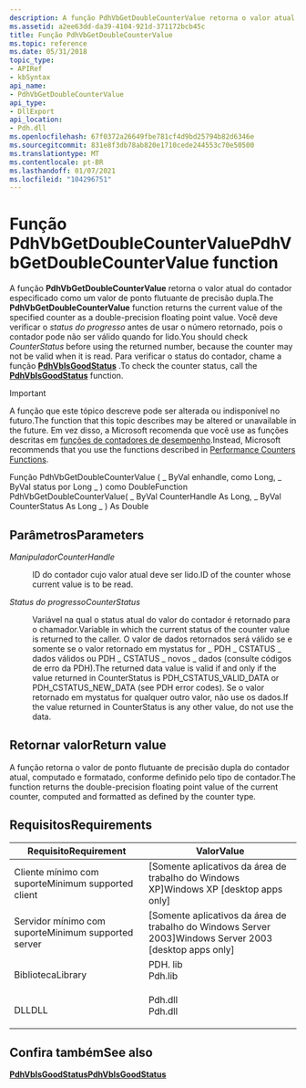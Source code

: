 ```yaml
---
description: A função PdhVbGetDoubleCounterValue retorna o valor atual do contador especificado como um valor de ponto flutuante de precisão dupla.
ms.assetid: a2ee63dd-da39-4104-921d-371172bcb45c
title: Função PdhVbGetDoubleCounterValue
ms.topic: reference
ms.date: 05/31/2018
topic_type:
- APIRef
- kbSyntax
api_name:
- PdhVbGetDoubleCounterValue
api_type:
- DllExport
api_location:
- Pdh.dll
ms.openlocfilehash: 67f0372a26649fbe781cf4d9bd25794b82d6346e
ms.sourcegitcommit: 831e8f3db78ab820e1710cede244553c70e50500
ms.translationtype: MT
ms.contentlocale: pt-BR
ms.lasthandoff: 01/07/2021
ms.locfileid: "104296751"
---
```

# <a name="pdhvbgetdoublecountervalue-function"></a><span data-ttu-id="27c54-103">Função PdhVbGetDoubleCounterValue</span><span class="sxs-lookup"><span data-stu-id="27c54-103">PdhVbGetDoubleCounterValue function</span></span>

<span data-ttu-id="27c54-104">A função **PdhVbGetDoubleCounterValue** retorna o valor atual do contador especificado como um valor de ponto flutuante de precisão dupla.</span><span class="sxs-lookup"><span data-stu-id="27c54-104">The **PdhVbGetDoubleCounterValue** function returns the current value of the specified counter as a double-precision floating point value.</span></span> <span data-ttu-id="27c54-105">Você deve verificar o *status do progresso* antes de usar o número retornado, pois o contador pode não ser válido quando for lido.</span><span class="sxs-lookup"><span data-stu-id="27c54-105">You should check *CounterStatus* before using the returned number, because the counter may not be valid when it is read.</span></span> <span data-ttu-id="27c54-106">Para verificar o status do contador, chame a função [**PdhVbIsGoodStatus**](pdhvbisgoodstatus.md) .</span><span class="sxs-lookup"><span data-stu-id="27c54-106">To check the counter status, call the [**PdhVbIsGoodStatus**](pdhvbisgoodstatus.md) function.</span></span>

> [!IMPORTANT]
> <span data-ttu-id="27c54-107">A função que este tópico descreve pode ser alterada ou indisponível no futuro.</span><span class="sxs-lookup"><span data-stu-id="27c54-107">The function that this topic describes may be altered or unavailable in the future.</span></span> <span data-ttu-id="27c54-108">Em vez disso, a Microsoft recomenda que você use as funções descritas em [funções de contadores de desempenho](performance-counters-functions.md).</span><span class="sxs-lookup"><span data-stu-id="27c54-108">Instead, Microsoft recommends that you use the functions described in [Performance Counters Functions](performance-counters-functions.md).</span></span>

<span data-ttu-id="27c54-109">Função PdhVbGetDoubleCounterValue ( \_ ByVal enhandle, como Long, \_ ByVal status por Long \_ ) como Double</span><span class="sxs-lookup"><span data-stu-id="27c54-109">Function PdhVbGetDoubleCounterValue( \_ ByVal CounterHandle As Long, \_ ByVal CounterStatus As Long \_ ) As Double</span></span>

## <a name="parameters"></a><span data-ttu-id="27c54-110">Parâmetros</span><span class="sxs-lookup"><span data-stu-id="27c54-110">Parameters</span></span>

<dl> <dt>

<span data-ttu-id="27c54-111">*Manipulador*</span><span class="sxs-lookup"><span data-stu-id="27c54-111">*CounterHandle*</span></span> 
</dt> <dd>

<span data-ttu-id="27c54-112">ID do contador cujo valor atual deve ser lido.</span><span class="sxs-lookup"><span data-stu-id="27c54-112">ID of the counter whose current value is to be read.</span></span>

</dd> <dt>

<span data-ttu-id="27c54-113">*Status do progresso*</span><span class="sxs-lookup"><span data-stu-id="27c54-113">*CounterStatus*</span></span> 
</dt> <dd>

<span data-ttu-id="27c54-114">Variável na qual o status atual do valor do contador é retornado para o chamador.</span><span class="sxs-lookup"><span data-stu-id="27c54-114">Variable in which the current status of the counter value is returned to the caller.</span></span> <span data-ttu-id="27c54-115">O valor de dados retornados será válido se e somente se o valor retornado em mystatus for \_ PDH \_ CSTATUS \_ dados válidos ou PDH \_ CSTATUS \_ novos \_ dados (consulte códigos de erro da PDH).</span><span class="sxs-lookup"><span data-stu-id="27c54-115">The returned data value is valid if and only if the value returned in CounterStatus is PDH\_CSTATUS\_VALID\_DATA or PDH\_CSTATUS\_NEW\_DATA (see PDH error codes).</span></span> <span data-ttu-id="27c54-116">Se o valor retornado em mystatus for qualquer outro valor, não use os dados.</span><span class="sxs-lookup"><span data-stu-id="27c54-116">If the value returned in CounterStatus is any other value, do not use the data.</span></span>

</dd> </dl>

## <a name="return-value"></a><span data-ttu-id="27c54-117">Retornar valor</span><span class="sxs-lookup"><span data-stu-id="27c54-117">Return value</span></span>

<span data-ttu-id="27c54-118">A função retorna o valor de ponto flutuante de precisão dupla do contador atual, computado e formatado, conforme definido pelo tipo de contador.</span><span class="sxs-lookup"><span data-stu-id="27c54-118">The function returns the double-precision floating point value of the current counter, computed and formatted as defined by the counter type.</span></span>

## <a name="requirements"></a><span data-ttu-id="27c54-119">Requisitos</span><span class="sxs-lookup"><span data-stu-id="27c54-119">Requirements</span></span>



| <span data-ttu-id="27c54-120">Requisito</span><span class="sxs-lookup"><span data-stu-id="27c54-120">Requirement</span></span> | <span data-ttu-id="27c54-121">Valor</span><span class="sxs-lookup"><span data-stu-id="27c54-121">Value</span></span> |
|-------------------------------------|------------------------------------------------------------------------------------|
| <span data-ttu-id="27c54-122">Cliente mínimo com suporte</span><span class="sxs-lookup"><span data-stu-id="27c54-122">Minimum supported client</span></span><br/> | <span data-ttu-id="27c54-123">\[Somente aplicativos da área de trabalho do Windows XP\]</span><span class="sxs-lookup"><span data-stu-id="27c54-123">Windows XP \[desktop apps only\]</span></span><br/>                                        |
| <span data-ttu-id="27c54-124">Servidor mínimo com suporte</span><span class="sxs-lookup"><span data-stu-id="27c54-124">Minimum supported server</span></span><br/> | <span data-ttu-id="27c54-125">\[Somente aplicativos da área de trabalho do Windows Server 2003\]</span><span class="sxs-lookup"><span data-stu-id="27c54-125">Windows Server 2003 \[desktop apps only\]</span></span><br/>                               |
| <span data-ttu-id="27c54-126">Biblioteca</span><span class="sxs-lookup"><span data-stu-id="27c54-126">Library</span></span><br/>                  | <dl> <span data-ttu-id="27c54-127"><dt>PDH. lib</dt></span><span class="sxs-lookup"><span data-stu-id="27c54-127"><dt>Pdh.lib</dt></span></span> </dl> |
| <span data-ttu-id="27c54-128">DLL</span><span class="sxs-lookup"><span data-stu-id="27c54-128">DLL</span></span><br/>                      | <dl> <span data-ttu-id="27c54-129"><dt>Pdh.dll</dt></span><span class="sxs-lookup"><span data-stu-id="27c54-129"><dt>Pdh.dll</dt></span></span> </dl> |



## <a name="see-also"></a><span data-ttu-id="27c54-130">Confira também</span><span class="sxs-lookup"><span data-stu-id="27c54-130">See also</span></span>

<dl> <dt>

[<span data-ttu-id="27c54-131">**PdhVbIsGoodStatus**</span><span class="sxs-lookup"><span data-stu-id="27c54-131">**PdhVbIsGoodStatus**</span></span>](pdhvbisgoodstatus.md)
</dt> </dl>

 

 




